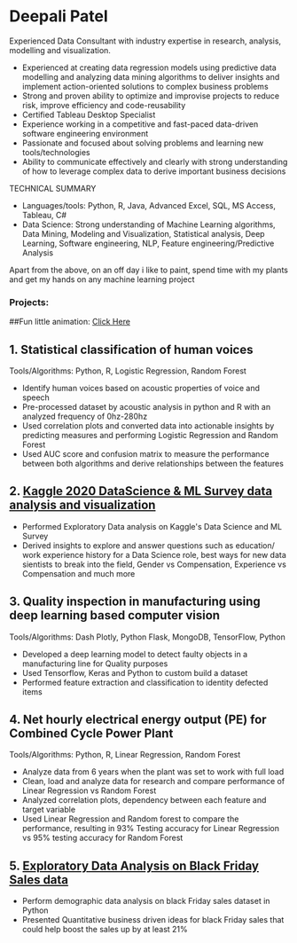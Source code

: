 # Deepali Patel

Experienced Data Consultant with industry expertise in research, analysis, modelling and visualization.

- Experienced at creating data regression models using predictive data modelling and analyzing data mining algorithms to deliver insights and implement action-oriented solutions to complex business problems
- Strong and proven ability to optimize and improvise projects to reduce risk, improve efficiency and code-reusability
- Certified Tableau Desktop Specialist
- Experience working in a competitive and fast-paced data-driven software engineering environment
- Passionate and focused about solving problems and learning new tools/technologies
- Ability to communicate effectively and clearly with strong understanding of how to leverage complex data to derive important business decisions

TECHNICAL SUMMARY
- Languages/tools: Python, R, Java, Advanced Excel, SQL, MS Access, Tableau, C#
- Data Science: Strong understanding of Machine Learning algorithms, Data Mining, Modeling and Visualization, Statistical analysis, Deep Learning, Software engineering, NLP, Feature engineering/Predictive Analysis

Apart from the above, on an off day i like to paint, spend time with my plants and get my hands on any machine learning project

### Projects:

##Fun little animation:  [Click Here](https://deepalidpatel.github.io/Simulation-/)

## 1. Statistical classification of human voices

Tools/Algorithms: Python, R, Logistic Regression, Random Forest

   - Identify human voices based on acoustic properties of voice and speech
   - Pre-processed dataset by acoustic analysis in python and R with an analyzed frequency of 0hz-280hz
   - Used correlation plots and converted data into actionable insights by predicting measures and performing
     Logistic Regression and Random Forest
   - Used AUC score and confusion matrix to measure the performance between both algorithms and derive
     relationships between the features

## 2. [Kaggle 2020 DataScience & ML Survey data analysis and visualization](https://github.com/DeepaliDPatel/Kaggle2020-DataScience-Survey)
   
   - Performed Exploratory Data analysis on Kaggle's Data Science and ML Survey
   - Derived insights to explore and answer questions such as education/ work experience history for a Data Science role, best ways for new data sientists to break into the field, Gender vs Compensation, Experience vs Compensation and much more
  
## 3. Quality inspection in manufacturing using deep learning based computer vision

Tools/Algorithms: Dash Plotly, Python Flask, MongoDB, TensorFlow, Python

   - Developed a deep learning model to detect faulty objects in a manufacturing line for Quality purposes
   - Used Tensorflow, Keras and Python to custom build a dataset
   - Performed feature extraction and classification to identity defected items

## 4. Net hourly electrical energy output (PE) for Combined Cycle Power Plant

Tools/Algorithms: Python, R, Linear Regression, Random Forest

   - Analyze data from 6 years when the plant was set to work with full load
   - Clean, load and analyze data for research and compare performance of Linear Regression vs Random Forest
   - Analyzed correlation plots, dependency between each feature and target variable
   - Used Linear Regression and Random forest to compare the performance, resulting in 93% Testing accuracy for Linear
     Regression vs 95% testing accuracy for Random Forest
     
## 5. [Exploratory Data Analysis on Black Friday Sales data](https://github.com/DeepaliDPatel/Black-Friday-Sales-data-analysis)

   -	Perform demographic data analysis on black Friday sales dataset in Python
   -	Presented Quantitative business driven ideas for black Friday sales that could help boost the sales up by at least 21%

